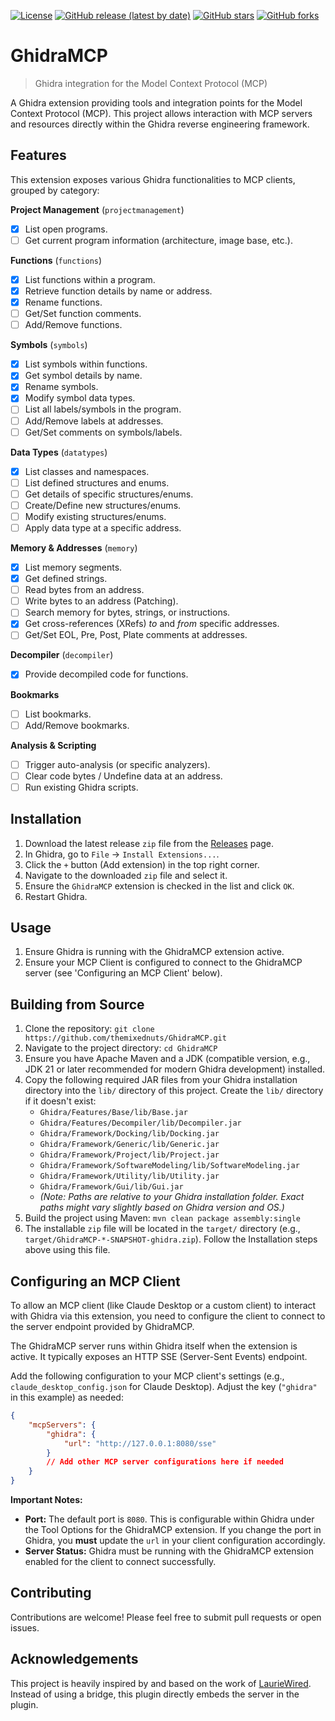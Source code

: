 [![License](https://img.shields.io/badge/License-Apache%202.0-blue.svg)](LICENSE)
[![GitHub release (latest by date)](https://img.shields.io/github/v/release/themixednuts/GhidraMCP?label=latest%20release)](https://github.com/themixednuts/GhidraMCP/releases)
[![GitHub stars](https://img.shields.io/github/stars/themixednuts/GhidraMCP)](https://github.com/themixednuts/GhidraMCP/stargazers)
[![GitHub forks](https://img.shields.io/github/forks/themixednuts/GhidraMCP)](https://github.com/themixednuts/GhidraMCP/network/members)

<!-- Optional: Add build status badge if using GitHub Actions -->
<!-- [![Build Status](https://github.com/themixednuts/GhidraMCP/actions/workflows/YOUR_BUILD_WORKFLOW.yml/badge.svg)](https://github.com/themixednuts/GhidraMCP/actions/workflows/YOUR_BUILD_WORKFLOW.yml) -->

<!-- Optional: Add a project logo here -->
<!-- <p align="center">
  <img src="PATH_TO_YOUR_LOGO.png" alt="GhidraMCP Logo" width="200"/>
</p> -->

# GhidraMCP

> Ghidra integration for the Model Context Protocol (MCP)

A Ghidra extension providing tools and integration points for the Model Context Protocol (MCP). This project allows interaction with MCP servers and resources directly within the Ghidra reverse engineering framework.

## Features

This extension exposes various Ghidra functionalities to MCP clients, grouped by category:

**Project Management** (`projectmanagement`)

- [x] List open programs.
- [ ] Get current program information (architecture, image base, etc.).

**Functions** (`functions`)

- [x] List functions within a program.
- [x] Retrieve function details by name or address.
- [x] Rename functions.
- [ ] Get/Set function comments.
- [ ] Add/Remove functions.

**Symbols** (`symbols`)

- [x] List symbols within functions.
- [x] Get symbol details by name.
- [x] Rename symbols.
- [x] Modify symbol data types.
- [ ] List all labels/symbols in the program.
- [ ] Add/Remove labels at addresses.
- [ ] Get/Set comments on symbols/labels.

**Data Types** (`datatypes`)

- [x] List classes and namespaces.
- [ ] List defined structures and enums.
- [ ] Get details of specific structures/enums.
- [ ] Create/Define new structures/enums.
- [ ] Modify existing structures/enums.
- [ ] Apply data type at a specific address.

**Memory & Addresses** (`memory`)

- [x] List memory segments.
- [x] Get defined strings.
- [ ] Read bytes from an address.
- [ ] Write bytes to an address (Patching).
- [ ] Search memory for bytes, strings, or instructions.
- [x] Get cross-references (XRefs) _to_ and _from_ specific addresses.
- [ ] Get/Set EOL, Pre, Post, Plate comments at addresses.

**Decompiler** (`decompiler`)

- [x] Provide decompiled code for functions.

**Bookmarks**

- [ ] List bookmarks.
- [ ] Add/Remove bookmarks.

**Analysis & Scripting**

- [ ] Trigger auto-analysis (or specific analyzers).
- [ ] Clear code bytes / Undefine data at an address.
- [ ] Run existing Ghidra scripts.

## Installation

1.  Download the latest release `zip` file from the [Releases](https://github.com/themixednuts/GhidraMCP/releases) page.
2.  In Ghidra, go to `File` -> `Install Extensions...`.
3.  Click the `+` button (Add extension) in the top right corner.
4.  Navigate to the downloaded `zip` file and select it.
5.  Ensure the `GhidraMCP` extension is checked in the list and click `OK`.
6.  Restart Ghidra.

## Usage

1.  Ensure Ghidra is running with the GhidraMCP extension active.
2.  Ensure your MCP Client is configured to connect to the GhidraMCP server (see 'Configuring an MCP Client' below).

## Building from Source

1.  Clone the repository: `git clone https://github.com/themixednuts/GhidraMCP.git`
2.  Navigate to the project directory: `cd GhidraMCP`
3.  Ensure you have Apache Maven and a JDK (compatible version, e.g., JDK 21 or later recommended for modern Ghidra development) installed.
4.  Copy the following required JAR files from your Ghidra installation directory into the `lib/` directory of this project. Create the `lib/` directory if it doesn't exist:
    - `Ghidra/Features/Base/lib/Base.jar`
    - `Ghidra/Features/Decompiler/lib/Decompiler.jar`
    - `Ghidra/Framework/Docking/lib/Docking.jar`
    - `Ghidra/Framework/Generic/lib/Generic.jar`
    - `Ghidra/Framework/Project/lib/Project.jar`
    - `Ghidra/Framework/SoftwareModeling/lib/SoftwareModeling.jar`
    - `Ghidra/Framework/Utility/lib/Utility.jar`
    - `Ghidra/Framework/Gui/lib/Gui.jar`
    - _(Note: Paths are relative to your Ghidra installation folder. Exact paths might vary slightly based on Ghidra version and OS.)_
5.  Build the project using Maven: `mvn clean package assembly:single`
6.  The installable `zip` file will be located in the `target/` directory (e.g., `target/GhidraMCP-*-SNAPSHOT-ghidra.zip`). Follow the Installation steps above using this file.

## Configuring an MCP Client

To allow an MCP client (like Claude Desktop or a custom client) to interact with Ghidra via this extension, you need to configure the client to connect to the server endpoint provided by GhidraMCP.

The GhidraMCP server runs within Ghidra itself when the extension is active. It typically exposes an HTTP SSE (Server-Sent Events) endpoint.

Add the following configuration to your MCP client's settings (e.g., `claude_desktop_config.json` for Claude Desktop). Adjust the key (`"ghidra"` in this example) as needed:

```json
{
	"mcpServers": {
		"ghidra": {
			"url": "http://127.0.0.1:8080/sse"
		}
		// Add other MCP server configurations here if needed
	}
}
```

**Important Notes:**

- **Port:** The default port is `8080`. This is configurable within Ghidra under the Tool Options for the GhidraMCP extension. If you change the port in Ghidra, you **must** update the `url` in your client configuration accordingly.
- **Server Status:** Ghidra must be running with the GhidraMCP extension enabled for the client to connect successfully.

## Contributing

Contributions are welcome! Please feel free to submit pull requests or open issues.

## Acknowledgements

This project is heavily inspired by and based on the work of [LaurieWired](https://github.com/LaurieWired). Instead of using a bridge, this plugin directly embeds the server in the plugin.
